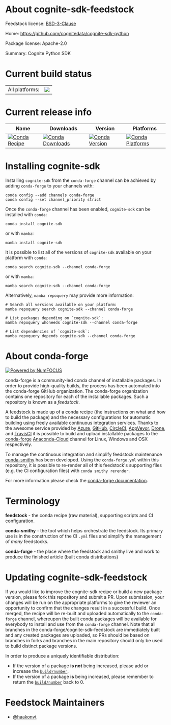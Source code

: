About cognite-sdk-feedstock
===========================

Feedstock license: [BSD-3-Clause](https://github.com/conda-forge/cognite-sdk-feedstock/blob/main/LICENSE.txt)

Home: https://github.com/cognitedata/cognite-sdk-python

Package license: Apache-2.0

Summary: Cognite Python SDK

Current build status
====================


<table><tr><td>All platforms:</td>
    <td>
      <a href="https://dev.azure.com/conda-forge/feedstock-builds/_build/latest?definitionId=20535&branchName=main">
        <img src="https://dev.azure.com/conda-forge/feedstock-builds/_apis/build/status/cognite-sdk-feedstock?branchName=main">
      </a>
    </td>
  </tr>
</table>

Current release info
====================

| Name | Downloads | Version | Platforms |
| --- | --- | --- | --- |
| [![Conda Recipe](https://img.shields.io/badge/recipe-cognite--sdk-green.svg)](https://anaconda.org/conda-forge/cognite-sdk) | [![Conda Downloads](https://img.shields.io/conda/dn/conda-forge/cognite-sdk.svg)](https://anaconda.org/conda-forge/cognite-sdk) | [![Conda Version](https://img.shields.io/conda/vn/conda-forge/cognite-sdk.svg)](https://anaconda.org/conda-forge/cognite-sdk) | [![Conda Platforms](https://img.shields.io/conda/pn/conda-forge/cognite-sdk.svg)](https://anaconda.org/conda-forge/cognite-sdk) |

Installing cognite-sdk
======================

Installing `cognite-sdk` from the `conda-forge` channel can be achieved by adding `conda-forge` to your channels with:

```
conda config --add channels conda-forge
conda config --set channel_priority strict
```

Once the `conda-forge` channel has been enabled, `cognite-sdk` can be installed with `conda`:

```
conda install cognite-sdk
```

or with `mamba`:

```
mamba install cognite-sdk
```

It is possible to list all of the versions of `cognite-sdk` available on your platform with `conda`:

```
conda search cognite-sdk --channel conda-forge
```

or with `mamba`:

```
mamba search cognite-sdk --channel conda-forge
```

Alternatively, `mamba repoquery` may provide more information:

```
# Search all versions available on your platform:
mamba repoquery search cognite-sdk --channel conda-forge

# List packages depending on `cognite-sdk`:
mamba repoquery whoneeds cognite-sdk --channel conda-forge

# List dependencies of `cognite-sdk`:
mamba repoquery depends cognite-sdk --channel conda-forge
```


About conda-forge
=================

[![Powered by
NumFOCUS](https://img.shields.io/badge/powered%20by-NumFOCUS-orange.svg?style=flat&colorA=E1523D&colorB=007D8A)](https://numfocus.org)

conda-forge is a community-led conda channel of installable packages.
In order to provide high-quality builds, the process has been automated into the
conda-forge GitHub organization. The conda-forge organization contains one repository
for each of the installable packages. Such a repository is known as a *feedstock*.

A feedstock is made up of a conda recipe (the instructions on what and how to build
the package) and the necessary configurations for automatic building using freely
available continuous integration services. Thanks to the awesome service provided by
[Azure](https://azure.microsoft.com/en-us/services/devops/), [GitHub](https://github.com/),
[CircleCI](https://circleci.com/), [AppVeyor](https://www.appveyor.com/),
[Drone](https://cloud.drone.io/welcome), and [TravisCI](https://travis-ci.com/)
it is possible to build and upload installable packages to the
[conda-forge](https://anaconda.org/conda-forge) [Anaconda-Cloud](https://anaconda.org/)
channel for Linux, Windows and OSX respectively.

To manage the continuous integration and simplify feedstock maintenance
[conda-smithy](https://github.com/conda-forge/conda-smithy) has been developed.
Using the ``conda-forge.yml`` within this repository, it is possible to re-render all of
this feedstock's supporting files (e.g. the CI configuration files) with ``conda smithy rerender``.

For more information please check the [conda-forge documentation](https://conda-forge.org/docs/).

Terminology
===========

**feedstock** - the conda recipe (raw material), supporting scripts and CI configuration.

**conda-smithy** - the tool which helps orchestrate the feedstock.
                   Its primary use is in the construction of the CI ``.yml`` files
                   and simplify the management of *many* feedstocks.

**conda-forge** - the place where the feedstock and smithy live and work to
                  produce the finished article (built conda distributions)


Updating cognite-sdk-feedstock
==============================

If you would like to improve the cognite-sdk recipe or build a new
package version, please fork this repository and submit a PR. Upon submission,
your changes will be run on the appropriate platforms to give the reviewer an
opportunity to confirm that the changes result in a successful build. Once
merged, the recipe will be re-built and uploaded automatically to the
`conda-forge` channel, whereupon the built conda packages will be available for
everybody to install and use from the `conda-forge` channel.
Note that all branches in the conda-forge/cognite-sdk-feedstock are
immediately built and any created packages are uploaded, so PRs should be based
on branches in forks and branches in the main repository should only be used to
build distinct package versions.

In order to produce a uniquely identifiable distribution:
 * If the version of a package **is not** being increased, please add or increase
   the [``build/number``](https://docs.conda.io/projects/conda-build/en/latest/resources/define-metadata.html#build-number-and-string).
 * If the version of a package **is** being increased, please remember to return
   the [``build/number``](https://docs.conda.io/projects/conda-build/en/latest/resources/define-metadata.html#build-number-and-string)
   back to 0.

Feedstock Maintainers
=====================

* [@haakonvt](https://github.com/haakonvt/)

